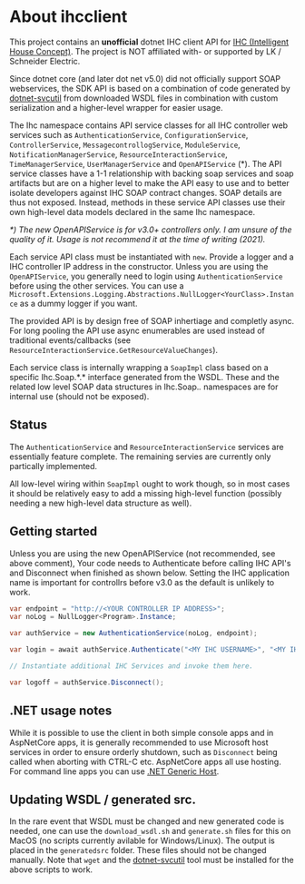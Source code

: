 # About ihcclient

This project contains an **unofficial** dotnet IHC client API for  [IHC (Intelligent House Concept)](https://www.lk.dk/professionel/produktoversigt/intelligente-systemer/ihc/). The project is NOT affiliated with- or supported by LK / Schneider Electric.

Since dotnet core (and later dot net v5.0) did not officially support
SOAP webservices, the SDK API is based on a combination of
code generated by [dotnet-svcutil](https://docs.microsoft.com/en-us/dotnet/core/additional-tools/dotnet-svcutil-guide?tabs=dotnetsvcutil2x) from downloaded WSDL files in combination with custom serialization and
a higher-level wrapper for easier usage.

The Ihc namespace contains API service classes for all IHC controller web services such as `AuthenticationService`, `ConfigurationService`, `ControllerService`, `MessagecontrollogService`, `ModuleService`, `NotificationManagerService`, `ResourceInteractionService`, `TimeManagerService`, `UserManagerService` and `OpenAPIService` (*). The API service classes have a 1-1 relationship
with backing soap services and soap artifacts but are on a higher level to make the API easy to use and to better isolate developers against IHC SOAP contract changes. SOAP details are thus not exposed. Instead, methods in these service API classes use their own high-level data models declared in the same Ihc namespace.

*\*) The new OpenAPIService is for v3.0+ controllers only. I am unsure of the quality of it. Usage is not recommend it at the time of writing (2021).*

Each service API class must be instantiated with `new`. Provide a logger and a IHC controller IP address in the constructor. Unless you are using the `OpenAPIService`, you generally need
to login using `AuthenticationService` before using the other services.
You can use a `Microsoft.Extensions.Logging.Abstractions.NullLogger<YourClass>.Instance` as a dummy logger if you want.

The provided API is by design free of SOAP inhertiage and completly async. For long pooling the API use async enumerables are used instead of traditional events/callbacks (see `ResourceInteractionService.GetResourceValueChanges`).

Each service class is internally wrapping a `SoapImpl` class based on a specific Ihc.Soap.\*.\* interface generated from the WSDL. These and
the related low level SOAP data structures in Ihc.Soap.*.* namespaces are for internal use (should not be exposed).

## Status

The `AuthenticationService` and `ResourceInteractionService` services are essentially feature complete. The remaining servies are currently only partically implemented.

All low-level wiring within `SoapImpl` ought to work though, so in most cases it should be relatively easy to add a missing high-level function (possibly needing a new high-level data structure as well).

## Getting started

Unless you are using the new OpenAPIService (not recommended, see above comment), Your code needs to Authenticate before calling IHC API's and Disconnect when finished as shown below. Setting the IHC application name is important for controllrs before v3.0 as the default is unlikely to work.

```csharp
var endpoint = "http://<YOUR CONTROLLER IP ADDRESS>";
var noLog = NullLogger<Program>.Instance;

var authService = new AuthenticationService(noLog, endpoint);

var login = await authService.Authenticate("<MY IHC USERNAME>", "<MY IHC PASSWORD>", "administrator");

// Instantiate additional IHC Services and invoke them here.

var logoff = authService.Disconnect(); 
```

## .NET usage notes 

While it is possible to use the client in both simple console apps
and in AspNetCore apps, it is generally recommended to use
Microsoft host services in order to ensure orderly shutdown, such
as `Disconnect` being called when aborting with CTRL-C etc. AspNetCore apps all use hosting. For command line apps you can use [.NET Generic Host](
https://docs.microsoft.com/en-us/aspnet/core/fundamentals/host/generic-host?view=aspnetcore-2.2).

## Updating WSDL / generated src.
In the rare event that WSDL must be changed and new generated code is needed, one can use the `download_wsdl.sh` and `generate.sh` files for this on MacOS (no scripts currently avilable for Windows/Linux). The output is placed in the `generatedsrc` folder. These files should not be changed manually. Note that `wget` and the [dotnet-svcutil](https://docs.microsoft.com/en-us/dotnet/core/additional-tools/dotnet-svcutil-guide?tabs=dotnetsvcutil2x) tool must be installed for the above scripts to work.

